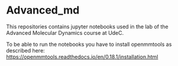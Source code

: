# Advanced_md

This repositories contains jupyter notebooks used in the lab of the Advanced Molecular Dynamics course at UdeC.

To be able to run the notebooks you have to install openmmtools as described here:
https://openmmtools.readthedocs.io/en/0.18.1/installation.html
